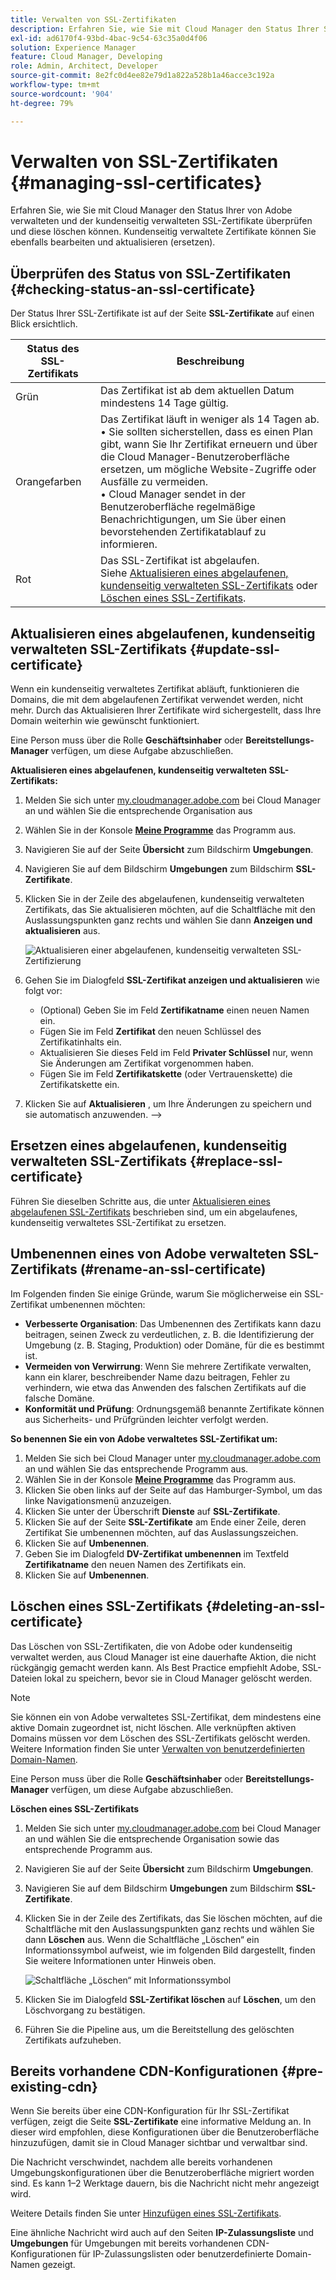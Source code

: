 ```yaml
---
title: Verwalten von SSL-Zertifikaten
description: Erfahren Sie, wie Sie mit Cloud Manager den Status Ihrer SSL-Zertifikate überprüfen und diese bearbeiten, ersetzen, aktualisieren und löschen können.
exl-id: ad6170f4-93bd-4bac-9c54-63c35a0d4f06
solution: Experience Manager
feature: Cloud Manager, Developing
role: Admin, Architect, Developer
source-git-commit: 8e2fc0d4ee82e79d1a822a528b1a46acce3c192a
workflow-type: tm+mt
source-wordcount: '904'
ht-degree: 79%

---
```



# Verwalten von SSL-Zertifikaten {#managing-ssl-certificates}

Erfahren Sie, wie Sie mit Cloud Manager den Status Ihrer von Adobe verwalteten und der kundenseitig verwalteten SSL-Zertifikate überprüfen und diese löschen können. Kundenseitig verwaltete Zertifikate können Sie ebenfalls bearbeiten und aktualisieren (ersetzen).

## Überprüfen des Status von SSL-Zertifikaten {#checking-status-an-ssl-certificate}

Der Status Ihrer SSL-Zertifikate ist auf der Seite **SSL-Zertifikate** auf einen Blick ersichtlich.

| Status des SSL-Zertifikats | Beschreibung |
| --- | --- |
| Grün | Das Zertifikat ist ab dem aktuellen Datum mindestens 14 Tage gültig. |
| Orangefarben | Das Zertifikat läuft in weniger als 14 Tagen ab.<br>• Sie sollten sicherstellen, dass es einen Plan gibt, wann Sie Ihr Zertifikat erneuern und über die Cloud Manager-Benutzeroberfläche ersetzen, um mögliche Website-Zugriffe oder Ausfälle zu vermeiden.<br>• Cloud Manager sendet in der Benutzeroberfläche regelmäßige Benachrichtigungen, um Sie über einen bevorstehenden Zertifikatablauf zu informieren. |
| Rot | Das SSL-Zertifikat ist abgelaufen.<br>Siehe [Aktualisieren eines abgelaufenen, kundenseitig verwalteten SSL-Zertifikats](#update-ssl-certificate) oder [Löschen eines SSL-Zertifikats](#deleting-an-ssl-certificate). |

## Aktualisieren eines abgelaufenen, kundenseitig verwalteten SSL-Zertifikats {#update-ssl-certificate}

Wenn ein kundenseitig verwaltetes Zertifikat abläuft, funktionieren die Domains, die mit dem abgelaufenen Zertifikat verwendet werden, nicht mehr. Durch das Aktualisieren Ihrer Zertifikate wird sichergestellt, dass Ihre Domain weiterhin wie gewünscht funktioniert.

Eine Person muss über die Rolle **Geschäftsinhaber** oder **Bereitstellungs-Manager** verfügen, um diese Aufgabe abzuschließen.

**Aktualisieren eines abgelaufenen, kundenseitig verwalteten SSL-Zertifikats:**

1. Melden Sie sich unter [my.cloudmanager.adobe.com](https://my.cloudmanager.adobe.com/) bei Cloud Manager an und wählen Sie die entsprechende Organisation aus
1. Wählen Sie in der Konsole **[Meine Programme](/help/implementing/cloud-manager/navigation.md#my-programs)** das Programm aus.
1. Navigieren Sie auf der Seite **Übersicht** zum Bildschirm **Umgebungen**.
1. Navigieren Sie auf dem Bildschirm **Umgebungen** zum Bildschirm **SSL-Zertifikate**.
1. Klicken Sie in der Zeile des abgelaufenen, kundenseitig verwalteten Zertifikats, das Sie aktualisieren möchten, auf die Schaltfläche mit den Auslassungspunkten ganz rechts und wählen Sie dann **Anzeigen und aktualisieren** aus.

   ![Aktualisieren einer abgelaufenen, kundenseitig verwalteten SSL-Zertifizierung](/help/implementing/cloud-manager/assets/ssl/ssl-cert-update.png)

1. Gehen Sie im Dialogfeld **SSL-Zertifikat anzeigen und aktualisieren** wie folgt vor:

   * (Optional) Geben Sie im Feld **Zertifikatname** einen neuen Namen ein.
   * Fügen Sie im Feld **Zertifikat** den neuen Schlüssel des Zertifikatinhalts ein.
   * Aktualisieren Sie dieses Feld im Feld **Privater Schlüssel** nur, wenn Sie Änderungen am Zertifikat vorgenommen haben.
   * Fügen Sie im Feld **Zertifikatskette** (oder Vertrauenskette) die Zertifikatskette ein.

1. Klicken Sie auf **Aktualisieren** , um Ihre Änderungen zu speichern und sie automatisch anzuwenden. —>

## Ersetzen eines abgelaufenen, kundenseitig verwalteten SSL-Zertifikats {#replace-ssl-certificate}

Führen Sie dieselben Schritte aus, die unter [Aktualisieren eines abgelaufenen SSL-Zertifikats](#update-ssl-certificate) beschrieben sind, um ein abgelaufenes, kundenseitig verwaltetes SSL-Zertifikat zu ersetzen.

## Umbenennen eines von Adobe verwalteten SSL-Zertifikats (#rename-an-ssl-certificate)

Im Folgenden finden Sie einige Gründe, warum Sie möglicherweise ein SSL-Zertifikat umbenennen möchten:

* **Verbesserte Organisation**: Das Umbenennen des Zertifikats kann dazu beitragen, seinen Zweck zu verdeutlichen, z. B. die Identifizierung der Umgebung (z. B. Staging, Produktion) oder Domäne, für die es bestimmt ist.
* **Vermeiden von Verwirrung**: Wenn Sie mehrere Zertifikate verwalten, kann ein klarer, beschreibender Name dazu beitragen, Fehler zu verhindern, wie etwa das Anwenden des falschen Zertifikats auf die falsche Domäne.
* **Konformität und Prüfung**: Ordnungsgemäß benannte Zertifikate können aus Sicherheits- und Prüfgründen leichter verfolgt werden.

**So benennen Sie ein von Adobe verwaltetes SSL-Zertifikat um:**

1. Melden Sie sich bei Cloud Manager unter [my.cloudmanager.adobe.com](https://my.cloudmanager.adobe.com/) an und wählen Sie das entsprechende Programm aus.
1. Wählen Sie in der Konsole **[Meine Programme](/help/implementing/cloud-manager/navigation.md#my-programs)** das Programm aus.
1. Klicken Sie oben links auf der Seite auf das Hamburger-Symbol, um das linke Navigationsmenü anzuzeigen.
1. Klicken Sie unter der Überschrift **Dienste** auf **SSL-Zertifikate**.
1. Klicken Sie auf der Seite **SSL-Zertifikate** am Ende einer Zeile, deren Zertifikat Sie umbenennen möchten, auf das Auslassungszeichen.
1. Klicken Sie auf **Umbenennen**.
1. Geben Sie im Dialogfeld **DV-Zertifikat umbenennen** im Textfeld **Zertifikatname** den neuen Namen des Zertifikats ein.
1. Klicken Sie auf **Umbenennen**.

## Löschen eines SSL-Zertifikats {#deleting-an-ssl-certificate}

Das Löschen von SSL-Zertifikaten, die von Adobe oder kundenseitig verwaltet werden, aus Cloud Manager ist eine dauerhafte Aktion, die nicht rückgängig gemacht werden kann. Als Best Practice empfiehlt Adobe, SSL-Dateien lokal zu speichern, bevor sie in Cloud Manager gelöscht werden.

>[!NOTE]
>
>Sie können ein von Adobe verwaltetes SSL-Zertifikat, dem mindestens eine aktive Domain zugeordnet ist, nicht löschen. Alle verknüpften aktiven Domains müssen vor dem Löschen des SSL-Zertifikats gelöscht werden. Weitere Information finden Sie unter [Verwalten von benutzerdefinierten Domain-Namen](/help/implementing/cloud-manager/custom-domain-names/managing-custom-domain-names.md).

Eine Person muss über die Rolle **Geschäftsinhaber** oder **Bereitstellungs-Manager** verfügen, um diese Aufgabe abzuschließen.

**Löschen eines SSL-Zertifikats**

1. Melden Sie sich unter [my.cloudmanager.adobe.com](https://my.cloudmanager.adobe.com/) bei Cloud Manager an und wählen Sie die entsprechende Organisation sowie das entsprechende Programm aus.
1. Navigieren Sie auf der Seite **Übersicht** zum Bildschirm **Umgebungen**.
1. Navigieren Sie auf dem Bildschirm **Umgebungen** zum Bildschirm **SSL-Zertifikate**.
1. Klicken Sie in der Zeile des Zertifikats, das Sie löschen möchten, auf die Schaltfläche mit den Auslassungspunkten ganz rechts und wählen Sie dann **Löschen** aus.
Wenn die Schaltfläche „Löschen“ ein Informationssymbol aufweist, wie im folgenden Bild dargestellt, finden Sie weitere Informationen unter Hinweis oben.

   ![Schaltfläche „Löschen“ mit Informationssymbol](/help/implementing/cloud-manager/assets/ssl/ssl-cert-delete-infoicon.png)

1. Klicken Sie im Dialogfeld **SSL-Zertifikat löschen** auf **Löschen**, um den Löschvorgang zu bestätigen.
1. Führen Sie die Pipeline aus, um die Bereitstellung des gelöschten Zertifikats aufzuheben.

## Bereits vorhandene CDN-Konfigurationen {#pre-existing-cdn}

Wenn Sie bereits über eine CDN-Konfiguration für Ihr SSL-Zertifikat verfügen, zeigt die Seite **SSL-Zertifikate** eine informative Meldung an. In dieser wird empfohlen, diese Konfigurationen über die Benutzeroberfläche hinzuzufügen, damit sie in Cloud Manager sichtbar und verwaltbar sind.

Die Nachricht verschwindet, nachdem alle bereits vorhandenen Umgebungskonfigurationen über die Benutzeroberfläche migriert worden sind. Es kann 1–2 Werktage dauern, bis die Nachricht nicht mehr angezeigt wird.

Weitere Details finden Sie unter [Hinzufügen eines SSL-Zertifikats](/help/implementing/cloud-manager/managing-ssl-certifications/add-ssl-certificate.md).

Eine ähnliche Nachricht wird auch auf den Seiten **IP-Zulassungsliste** und **Umgebungen** für Umgebungen mit bereits vorhandenen CDN-Konfigurationen für IP-Zulassungslisten oder benutzerdefinierte Domain-Namen gezeigt.
